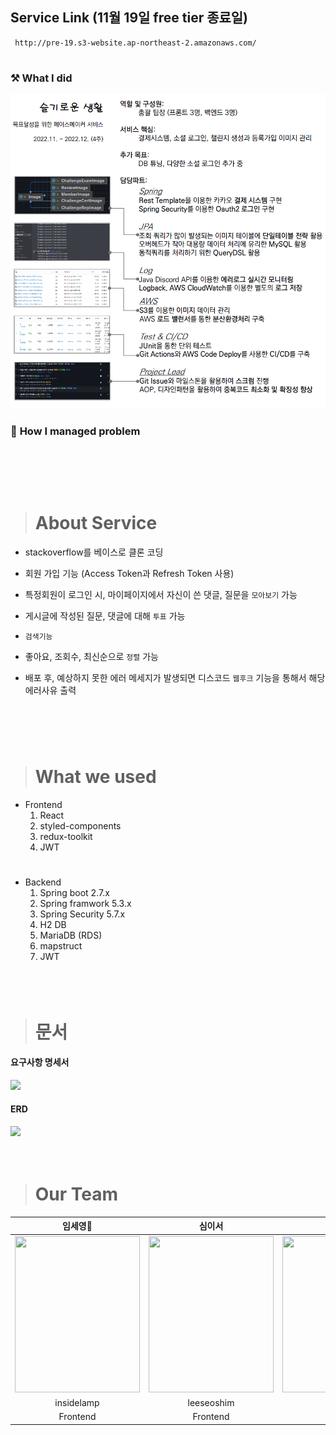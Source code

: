 ## Service Link (11월 19일 free tier 종료일)
     http://pre-19.s3-website.ap-northeast-2.amazonaws.com/
#     


### ⚒ **What I did**
<img src="https://github.com/msKim92/wiselife_project/blob/bedev/img/%EC%8A%AC%EA%B8%B0%EB%A1%9C%EC%9A%B4%EC%83%9D%ED%99%9C1.png?raw=true" width = 950>  

### 📐 **How I managed problem**


<br>

<br><br>
># About Service
- stackoverflow를 베이스로 클론 코딩
- 회원 가입 기능 (Access Token과 Refresh Token 사용)
- 특정회원이 로그인 시, 마이페이지에서 자신이 쓴 댓글, 질문을 `모아보기` 가능
- 게시글에 작성된 질문, 댓글에 대해 `투표` 가능
- `검색기능`
- 좋아요, 조회수, 최신순으로 `정렬` 가능 
- 배포 후, 예상하지 못한 에러 메세지가 발생되면 디스코드 `웹후크` 기능을 통해서 해당 에러사유 출력

   # 
<br><br>
    
># What we used


* Frontend
    1. React
    2. styled-components
    3. redux-toolkit 
    4. JWT
    
#
* Backend
    1. Spring boot 2.7.x
    2. Spring framwork 5.3.x
    3. Spring Security 5.7.x
    4. H2 DB
    5. MariaDB (RDS)
    6. mapstruct
    7. JWT
<br><br><br><br>

># 문서


#### 요구사항 명세서     
  
<img src="https://cdn.discordapp.com/attachments/1054789813494108160/1064884149883772958/image.png" width=500 heigth=300>  
  
#### ERD    
<img src="https://cdn.discordapp.com/attachments/1054789813494108160/1064883968324943912/stacks.png" width=500 heigth=300>  
  
　　
  　　
    　　
      
  
># Our Team

|임세영🧞|심이서|안지환|김유현|김민섭|
|:---:|:---:|:---:|:---:|:---:|
|<img src ="https://ifh.cc/g/sMwFpm.jpg" width="200" height="250"/>|<img src="https://ifh.cc/g/TthVgk.jpg" width="200" height="250"/>|<img src="https://ifh.cc/g/PVcxdM.jpg" width="200" height="250"/>|<img src ="https://ifh.cc/g/WtH9b5.jpg" width="200" height="250"/>|<img src="https://ifh.cc/g/SpR1fz.jpg" width="200" height="250"/>|
|insidelamp|leeseoshim|jihwanAn|dbgys1127|ms92Kim|
|Frontend|Frontend|Frontend|Backend|Backend|

<br><br>



